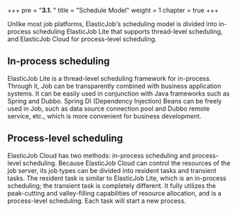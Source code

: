 +++
pre = "<b>3.1. </b>"
title = "Schedule Model"
weight = 1
chapter = true
+++

Unlike most job platforms, ElasticJob's scheduling model is divided into in-process scheduling ElasticJob Lite that supports thread-level scheduling, and ElasticJob Cloud for process-level scheduling.

## In-process scheduling

ElasticJob Lite is a thread-level scheduling framework for in-process. Through it, Job can be transparently combined with business application systems.
It can be easily used in conjunction with Java frameworks such as Spring and Dubbo. Spring DI (Dependency Injection) Beans can be freely used in Job, such as data source connection pool and Dubbo remote service, etc., which is more convenient for business development.

## Process-level scheduling

ElasticJob Cloud has two methods: in-process scheduling and process-level scheduling.
Because ElasticJob Cloud can control the resources of the job server, its job types can be divided into resident tasks and transient tasks.
The resident task is similar to ElasticJob Lite, which is an in-process scheduling; the transient task is completely different. It fully utilizes the peak-cutting and valley-filling capabilities of resource allocation, and is a process-level scheduling. Each task will start a new process.
